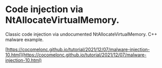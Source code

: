 # Code injection via NtAllocateVirtualMemory.

Classic code injection via undocumented NtAllocateVirtualMemory. C++ malware example.    

[https://cocomelonc.github.io/tutorial/2021/12/07/malware-injection-10.html](https://cocomelonc.github.io/tutorial/2021/12/07/malware-injection-10.html)   
